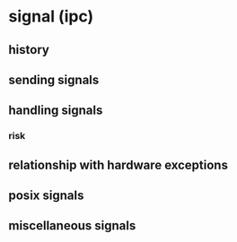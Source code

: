 # signal (ipc)

## history

## sending signals

## handling signals

### risk

## relationship with hardware exceptions

## posix signals

## miscellaneous signals
